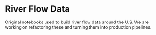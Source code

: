 # River Flow Data
Original notebooks used to build river flow data around the U.S. We are working on refactoring these and turning them into production pipelines.
